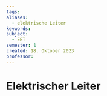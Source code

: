```yaml
---
tags: 
aliases:
  - elektrische Leiter
keywords: 
subject:
  - EET
semester: 1
created: 18. Oktober 2023
professor:
---
```

 

# Elektrischer Leiter